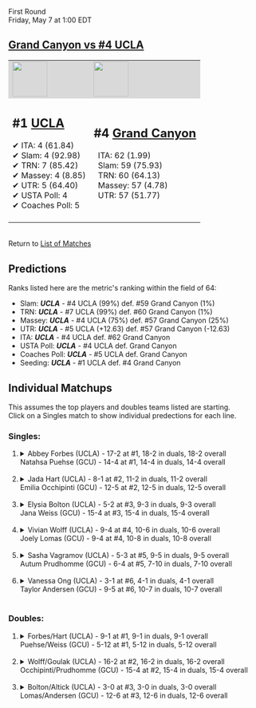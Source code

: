 First Round  
Friday, May 7 at 1:00 EDT
## [Grand Canyon vs #4 UCLA](https://www.ncaa.com/game/5833662) 

<table>  
<tr style="background-color: #d9d9d9 !important"><td><a href="#"><img src="https://www.ncaa.com/sites/default/files/images/logos/schools/u/ucla.70.png" width="70" height="70" /></a></td><td><a href="#"><img src="https://www.ncaa.com/sites/default/files/images/logos/schools/g/grand-canyon.70.png" width="70" height="70" /></a></td></tr>
<tr><td>  

<h2>#1 <a href="#">UCLA</a></h2>  
&#10004; ITA: 4 (61.84)<br>  
&#10004; Slam: 4 (92.98)<br>  
&#10004; TRN: 7 (85.42)<br>  
&#10004; Massey: 4 (8.85)<br>  
&#10004; UTR: 5 (64.40)<br>  
&#10004; USTA Poll: 4<br>  
&#10004; Coaches Poll: 5<br>  
<br>  

</td><td>  

<h2>#4 <a href="#">Grand Canyon</a></h2>  
&nbsp; ITA: 62 (1.99)<br>  
&nbsp; Slam: 59 (75.93)<br>  
&nbsp; TRN: 60 (64.13)<br>  
&nbsp; Massey: 57 (4.78)<br>  
&nbsp; UTR: 57 (51.77)<br>  
<br>  

</td></tr></table>  


<br>Return to [List of Matches](../index.md)  

## Predictions  

Ranks listed here are the metric's ranking within the field of 64:  
- Slam: ***UCLA*** - #4 UCLA (99%) def. #59 Grand Canyon (1%)  
- TRN: ***UCLA*** - #7 UCLA (99%) def. #60 Grand Canyon (1%)  
- Massey: ***UCLA*** - #4 UCLA (75%) def. #57 Grand Canyon (25%)  
- UTR: ***UCLA*** - #5 UCLA (+12.63) def. #57 Grand Canyon (-12.63)  
- ITA: ***UCLA*** - #4 UCLA def. #62 Grand Canyon  
- USTA Poll: ***UCLA*** - #4 UCLA def. Grand Canyon  
- Coaches Poll: ***UCLA*** - #5 UCLA def. Grand Canyon  
- Seeding: ***UCLA*** - #1 UCLA def. #4 Grand Canyon  

## Individual Matchups  
This assumes the top players and doubles teams listed are starting.  
Click on a Singles match to show individual predections for each line.  
### Singles:  

<ol>
<li><details>
<summary markdown="span">Abbey Forbes (UCLA) - 17-2 at #1, 18-2 in duals, 18-2 overall<br>Natahsa Puehse (GCU) - 14-4 at #1, 14-4 in duals, 14-4 overall</summary>
<h4>Predictions</h4><ul>
<li>Slam: <b><i>UCLA</i></b> - Forbes (99%) def. Puehse (1%)</li>  
<li>TRN: <b><i>UCLA</i></b> - Forbes (99%) def. Puehse (1%)</li>  
<li>Massey: <b><i>UCLA</i></b> - Forbes (75%) def. Puehse (25%)</li>  
<li>UTR: <b><i>UCLA</i></b> - Forbes (98%) def. Puehse (2%)</li>  
<li>ITA: <b><i>UCLA</i></b> - Forbes (46.46) def. Puehse (2.45)</li>  
</ul></details>&nbsp;</li>
<li><details>
<summary markdown="span">Jada Hart (UCLA) - 8-1 at #2, 11-2 in duals, 11-2 overall<br>Emilia Occhipinti (GCU) - 12-5 at #2, 12-5 in duals, 12-5 overall</summary>
<h4>Predictions</h4><ul>
<li>Slam: <b><i>UCLA</i></b> - Hart (99%) def. Occhipinti (1%)</li>  
<li>TRN: <b><i>UCLA</i></b> - Hart (99%) def. Occhipinti (1%)</li>  
<li>Massey: <b><i>UCLA</i></b> - Hart (75%) def. Occhipinti (25%)</li>  
<li>UTR: <b><i>UCLA</i></b> - Hart (98%) def. Occhipinti (2%)</li>  
<li>ITA: <b><i>UCLA</i></b> - Hart (12.21) def. Occhipinti (2.15)</li>  
</ul></details>&nbsp;</li>
<li><details>
<summary markdown="span">Elysia Bolton (UCLA) - 5-2 at #3, 9-3 in duals, 9-3 overall<br>Jana Weiss (GCU) - 15-4 at #3, 15-4 in duals, 15-4 overall</summary>
<h4>Predictions</h4><ul>
<li>Slam: <b><i>UCLA</i></b> - Bolton (99%) def. Weiss (1%)</li>  
<li>TRN: <b><i>UCLA</i></b> - Bolton (99%) def. Weiss (1%)</li>  
<li>Massey: <b><i>UCLA</i></b> - Bolton (75%) def. Weiss (25%)</li>  
<li>UTR: <b><i>UCLA</i></b> - Bolton (98%) def. Weiss (2%)</li>  
<li>ITA: <b><i>UCLA</i></b> - Bolton (4.20) def. Weiss (2.42)</li>  
</ul></details>&nbsp;</li>
<li><details>
<summary markdown="span">Vivian Wolff (UCLA) - 9-4 at #4, 10-6 in duals, 10-6 overall<br>Joely Lomas (GCU) - 9-4 at #4, 10-8 in duals, 10-8 overall</summary>
<h4>Predictions</h4><ul>
<li>Slam: <b><i>UCLA</i></b> - Wolff (99%) def. Lomas (1%)</li>  
<li>TRN: <b><i>UCLA</i></b> - Wolff (99%) def. Lomas (1%)</li>  
<li>Massey: <b><i>UCLA</i></b> - Wolff (75%) def. Lomas (25%)</li>  
<li>UTR: <b><i>UCLA</i></b> - Wolff (98%) def. Lomas (2%)</li>  
<li>ITA: <b><i>UCLA</i></b> - Wolff (2.06) def. Lomas (1.64)</li>  
</ul></details>&nbsp;</li>
<li><details>
<summary markdown="span">Sasha Vagramov (UCLA) - 5-3 at #5, 9-5 in duals, 9-5 overall<br>Autum Prudhomme (GCU) - 6-4 at #5, 7-10 in duals, 7-10 overall</summary>
<h4>Predictions</h4><ul>
<li>Slam: <b><i>UCLA</i></b> - Vagramov (99%) def. Prudhomme (1%)</li>  
<li>TRN: <b><i>UCLA</i></b> - Vagramov (99%) def. Prudhomme (1%)</li>  
<li>Massey: <b><i>UCLA</i></b> - Vagramov (75%) def. Prudhomme (25%)</li>  
<li>UTR: <b><i>UCLA</i></b> - Vagramov (99%) def. Prudhomme (1%)</li>  
<li>ITA: <b><i>UCLA</i></b> - Vagramov (2.24) def. Prudhomme (0.00)</li>  
</ul></details>&nbsp;</li>
<li><details>
<summary markdown="span">Vanessa Ong (UCLA) - 3-1 at #6, 4-1 in duals, 4-1 overall<br>Taylor Andersen (GCU) - 9-5 at #6, 10-7 in duals, 10-7 overall</summary>
<h4>Predictions</h4><ul>
<li>Slam: <b><i>UCLA</i></b> - Ong (99%) def. Andersen (1%)</li>  
<li>TRN: <b><i>UCLA</i></b> - Ong (99%) def. Andersen (1%)</li>  
<li>Massey: <b><i>UCLA</i></b> - Ong (75%) def. Andersen (25%)</li>  
<li>UTR: <b><i>UCLA</i></b> - Ong (99%) def. Andersen (1%)</li>  
<li>ITA: <b><i>GCU</i></b> - Andersen (1.96) def. Ong (1.95)</li>  
</ul></details>&nbsp;</li>
</ol>

### Doubles:  

<ol>
<li><details>
<summary markdown="span">Forbes/Hart (UCLA) - 9-1 at #1, 9-1 in duals, 9-1 overall<br>Puehse/Weiss (GCU) - 5-12 at #1, 5-12 in duals, 5-12 overall</summary>
We don't have any metrics for doubles matches</details>&nbsp;</li>
<li><details>
<summary markdown="span">Wolff/Goulak (UCLA) - 16-2 at #2, 16-2 in duals, 16-2 overall<br>Occhipinti/Prudhomme (GCU) - 15-4 at #2, 15-4 in duals, 15-4 overall</summary>
We don't have any metrics for doubles matches</details>&nbsp;</li>
<li><details>
<summary markdown="span">Bolton/Altick (UCLA) - 3-0 at #3, 3-0 in duals, 3-0 overall<br>Lomas/Andersen (GCU) - 12-6 at #3, 12-6 in duals, 12-6 overall</summary>
We don't have any metrics for doubles matches</details>&nbsp;</li>
</ol>